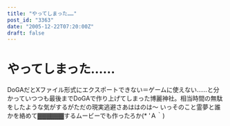 ```yaml
---
title: "やってしまった……"
post_id: "3363"
date: "2005-12-22T07:20:00Z"
draft: false
---
```


# やってしまった……

DoGAだとXファイル形式にエクスポートできない＝ゲームに使えない……と分かっていつつも最後までDoGAで作り上げてしまった博麗神社。相当時間の無駄をしたような気がするがただの現実逃避さあははのは～ いっそのこと霊夢と誰かを絡めて▓▓▓▓▓▓するムービーでも作ったろか(* 'Ａ｀)
